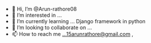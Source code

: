 - 👋 Hi, I’m @Arun-rathore08
- 👀 I’m interested in ...
- 🌱 I’m currently learning ... Django framework in python
- 💞️ I’m looking to collaborate on ...
- 📫 How to reach me ...15arunrathore@gmail.com , 

<!---
Arun-rathore08/Arun-rathore08 is a ✨ special ✨ repository because its `README.md` (this file) appears on your GitHub profile.
You can click the Preview link to take a look at your changes.
--->
